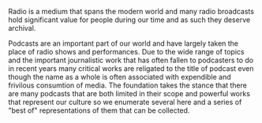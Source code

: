 Radio is a medium that spans the modern world and many radio broadcasts hold significant value for people during our time and as such they deserve archival.

Podcasts are an important part of our world and have largely taken the place of radio shows and performances. Due to the wide range of topics and the important journalistic work that has often fallen to podcasters to do in recent years many critical works are religated to the title of podcast even though the name as a whole is often associated with expendible and frivilous consumtion of media. The foundation takes the stance that there are many podcasts that are both limited in their scope and powerful works that represent our culture so we enumerate several here and a series of "best of" representations of them that can be collected.
